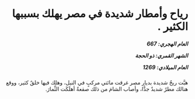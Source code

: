 <h1 dir="rtl">رياح وأمطار شديدة في مصر يهلك بسببها الكثير .</h1>

<h5 dir="rtl">العام الهجري:  667

الشهر القمري: ذو الحجة

العام الميلادي: 1269</h5>

<p dir="rtl">هبَّت ريحٌ شديدة بديار مصر غرقت مائتي مركبٍ في النيل، وهلك فيها خلقٌ كثير، ووقع هنالك مطرٌ شديدٌ جدًّا، وأصاب الشامَ من ذلك صقعةٌ أهلَكَت الثِّمارَ.</p></br>
